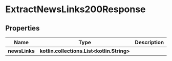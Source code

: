 
# ExtractNewsLinks200Response

## Properties
Name | Type | Description | Notes
------------ | ------------- | ------------- | -------------
**newsLinks** | **kotlin.collections.List&lt;kotlin.String&gt;** |  |  [optional]




